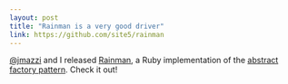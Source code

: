 ```yaml
---
layout: post
title: "Rainman is a very good driver"
link: https://github.com/site5/rainman
---
```


[@jmazzi](https://github.com/jmazzi) and I released
[Rainman](https://github.com/site5/rainman), a Ruby implementation of the
[abstract factory
pattern](http://en.wikipedia.org/wiki/Abstract_factory_pattern). Check it out!
